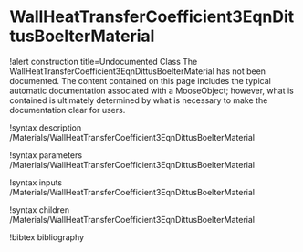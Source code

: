 <!-- MOOSE Documentation Stub: Remove this when content is added. -->

# WallHeatTransferCoefficient3EqnDittusBoelterMaterial

!alert construction title=Undocumented Class
The WallHeatTransferCoefficient3EqnDittusBoelterMaterial has not been documented. The content contained on this page includes the
typical automatic documentation associated with a MooseObject; however, what is contained is
ultimately determined by what is necessary to make the documentation clear for users.

!syntax description /Materials/WallHeatTransferCoefficient3EqnDittusBoelterMaterial

!syntax parameters /Materials/WallHeatTransferCoefficient3EqnDittusBoelterMaterial

!syntax inputs /Materials/WallHeatTransferCoefficient3EqnDittusBoelterMaterial

!syntax children /Materials/WallHeatTransferCoefficient3EqnDittusBoelterMaterial

!bibtex bibliography
